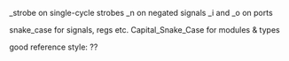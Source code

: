 _strobe on single-cycle strobes
_n on negated signals
_i and _o on ports

snake_case for signals, regs etc.
Capital_Snake_Case for modules & types

good reference style: ??
